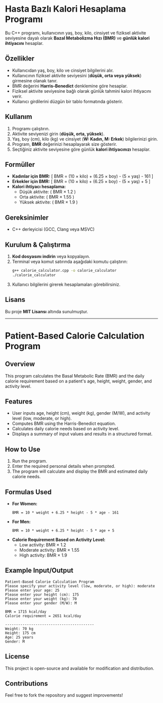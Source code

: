 
# Hasta Bazlı Kalori Hesaplama Programı

Bu C++ programı, kullanıcının yaş, boy, kilo, cinsiyet ve fiziksel aktivite seviyesine dayalı olarak **Bazal Metabolizma Hızı (BMR)** ve **günlük kalori ihtiyacını** hesaplar.

## Özellikler
- Kullanıcıdan yaş, boy, kilo ve cinsiyet bilgilerini alır.
- Kullanıcının fiziksel aktivite seviyesini (**düşük, orta veya yüksek**) girmesine olanak tanır.
- BMR değerini **Harris-Benedict** denklemine göre hesaplar.
- Fiziksel aktivite seviyesine bağlı olarak günlük tahmini kalori ihtiyacını verir.
- Kullanıcı girdilerini düzgün bir tablo formatında gösterir.

## Kullanım
1. Programı çalıştırın.
2. Aktivite seviyenizi girin (**düşük, orta, yüksek**).
3. Yaş, boy (cm), kilo (kg) ve cinsiyet (**W: Kadın, M: Erkek**) bilgilerinizi girin.
4. Program, **BMR** değerinizi hesaplayarak size gösterir.
5. Seçtiğiniz aktivite seviyesine göre günlük **kalori ihtiyacınızı** hesaplar.

## Formüller
- **Kadınlar için BMR:**
  \[ BMR = (10 × kilo) + (6.25 × boy) - (5 × yaş) - 161 \]
- **Erkekler için BMR:**
  \[ BMR = (10 × kilo) + (6.25 × boy) - (5 × yaş) + 5 \]
- **Kalori ihtiyacı hesaplama:**
  - Düşük aktivite: \( BMR × 1.2 \)
  - Orta aktivite: \( BMR × 1.55 \)
  - Yüksek aktivite: \( BMR × 1.9 \)

## Gereksinimler
- C++ derleyicisi (GCC, Clang veya MSVC)

## Kurulum & Çalıştırma
1. **Kod dosyasını indirin** veya kopyalayın.
2. Terminal veya komut satırında aşağıdaki komutu çalıştırın:
   ```bash
   g++ calorie_calculator.cpp -o calorie_calculator
   ./calorie_calculator
   ```
3. Kullanıcı bilgilerini girerek hesaplamaları görebilirsiniz.

## Lisans
Bu proje **MIT Lisansı** altında sunulmuştur.


---


# Patient-Based Calorie Calculation Program

## Overview
This program calculates the Basal Metabolic Rate (BMR) and the daily calorie requirement based on a patient's age, height, weight, gender, and activity level.

## Features
- User inputs age, height (cm), weight (kg), gender (M/W), and activity level (low, moderate, or high).
- Computes BMR using the Harris-Benedict equation.
- Calculates daily calorie needs based on activity level.
- Displays a summary of input values and results in a structured format.

## How to Use
1. Run the program.
2. Enter the required personal details when prompted.
3. The program will calculate and display the BMR and estimated daily calorie needs.

## Formulas Used
- **For Women:**
  ```
  BMR = 10 * weight + 6.25 * height - 5 * age - 161
  ```
- **For Men:**
  ```
  BMR = 10 * weight + 6.25 * height - 5 * age + 5
  ```
- **Calorie Requirement Based on Activity Level:**
  - Low activity: BMR × 1.2
  - Moderate activity: BMR × 1.55
  - High activity: BMR × 1.9

## Example Input/Output
```
Patient-Based Calorie Calculation Program
Please specify your activity level (low, moderate, or high): moderate
Please enter your age: 25
Please enter your height (cm): 175
Please enter your weight (kg): 70
Please enter your gender (M/W): M

BMR = 1715 kcal/day
Calorie requirement = 2651 kcal/day

-----------------------------------------
Weight: 70 kg
Height: 175 cm
Age: 25 years
Gender: M
```

## License
This project is open-source and available for modification and distribution.

## Contributions
Feel free to fork the repository and suggest improvements!


